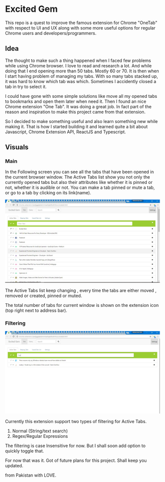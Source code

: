 # Excited Gem

This repo is a quest to improve the famous extension for Chrome "OneTab" with respect to UI and UX along with some more useful options for regular Chrome users and developers/programmers.

## Idea
The thought to make such a thing happened when I faced few problems while using Chrome browser. I love to read and research a lot. And while doing that I end opening more than 50 tabs. Mostly 60 or 70. It is then when I start having problem of managing my tabs. With so many tabs stacked up, it was hard to know which tab was which. Sometimes I accidently closed a tab in try to select it.

I could have gone with some simple solutions like move all my opened tabs to bookmarks and open them later when need it. Then I found an nice Chrome extension "One Tab". It was doing a great job. In fact part of the reason and inspiration to make this project came from that extension.

So I decided to make something useful and also learn something new while making it. That is how I started building it and learned quite a bit about Javascript, Chrome Extension API, ReactJS and Typescript.


## Visuals
### Main
In the Following screen you can see all the tabs that have been opened in the current browser window. The Active Tabs list show you not only the currently opened tabs but also their attributes like whether it is pinned or not, whether it is audible or not.
You can make a tab pinned or mute a tab, or go to a tab by clicking on its link(name).

![Normal](./Designs/Screenshots/main-normal.JPG)  

The Active Tabs list keep changing , every time the tabs are either moved , removed or created, pinned or muted.

The total number of tabs for current window is shown on the extension icon (top right next to address bar).

### Filtering

![Filtering](./Designs/Screenshots/main-filter.JPG)

Currently this extension support two types of filtering for Active Tabs.  
1. Normal (String/text search)
2. Regex/Regular Expressions

The filtering is case Insensitive for now. But I shall soon add option to quickly toggle that.

For now that was it. Got of future plans for this project. Shall keep you updated.

from Pakistan with LOVE.
